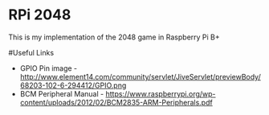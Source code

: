# RPi 2048
This is my implementation of the 2048 game in Raspberry Pi B+

#Useful Links
 * GPIO Pin image -http://www.element14.com/community/servlet/JiveServlet/previewBody/68203-102-6-294412/GPIO.png
 * BCM Peripheral Manual - https://www.raspberrypi.org/wp-content/uploads/2012/02/BCM2835-ARM-Peripherals.pdf
